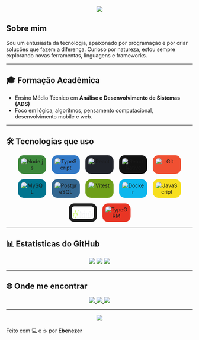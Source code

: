<!-- Banner opcional -->
<div align="center">
  <img src="https://capsule-render.vercel.app/api?type=waving&color=0A66C2&height=200&section=header&text=Bem-vindo,%20Dev!&fontSize=40&fontColor=ffffff" />
</div>

## Sobre mim

Sou um entusiasta da tecnologia, apaixonado por programação e por criar soluções que fazem a diferença. Curioso por natureza, estou sempre explorando novas ferramentas, linguagens e frameworks.

---

## 🎓 Formação Acadêmica

- Ensino Médio Técnico em **Análise e Desenvolvimento de Sistemas (ADS)**  
- Foco em lógica, algoritmos, pensamento computacional, desenvolvimento mobile e web.

---

## 🛠️ Tecnologias que uso
<div align="center" style="display: flex; flex-wrap: wrap; gap: 15px; justify-content: center;">

  <!-- Node.js -->
  <img src="https://cdn.jsdelivr.net/gh/devicons/devicon/icons/nodejs/nodejs-original.svg" width="60" style="border-radius: 15px; background-color: #3C873A; padding: 8px;" title="Node.js"/>

  <!-- TypeScript -->
  <img src="https://cdn.jsdelivr.net/gh/devicons/devicon/icons/typescript/typescript-original.svg" width="60" style="border-radius: 15px; background-color: #3178C6; padding: 8px;" title="TypeScript"/>

  <!-- React -->
  <img src="https://cdn.jsdelivr.net/gh/devicons/devicon/icons/react/react-original.svg" width="60" style="border-radius: 15px; background-color: #20232a; padding: 8px;" title="React"/>

  <!-- React Native -->
  <img src="https://cdn.jsdelivr.net/gh/devicons/devicon/icons/react/react-original.svg" width="60" style="border-radius: 15px; background-color: #121212; padding: 8px;" title="React Native"/>

  <!-- Git -->
  <img src="https://cdn.jsdelivr.net/gh/devicons/devicon/icons/git/git-original.svg" width="60" style="border-radius: 15px; background-color: #F05032; padding: 8px;" title="Git"/>

  <!-- MySQL -->
  <img src="https://cdn.jsdelivr.net/gh/devicons/devicon/icons/mysql/mysql-original.svg" width="60" style="border-radius: 15px; background-color: #00758F; padding: 8px;" title="MySQL"/>

  <!-- PostgreSQL -->
  <img src="https://cdn.jsdelivr.net/gh/devicons/devicon/icons/postgresql/postgresql-original.svg" width="60" style="border-radius: 15px; background-color: #336791; padding: 8px;" title="PostgreSQL"/>

  <!-- Vitest (customizado com fundo) -->
  <img src="https://vitest.dev/logo.svg" width="60" style="border-radius: 15px; background-color: #6E9F18; padding: 8px;" title="Vitest"/>

  <!-- Docker -->
  <img src="https://cdn.jsdelivr.net/gh/devicons/devicon/icons/docker/docker-original.svg" width="60" style="border-radius: 15px; background-color: #0db7ed; padding: 8px;" title="Docker"/>

  <!-- JavaScript -->
  <img src="https://cdn.jsdelivr.net/gh/devicons/devicon/icons/javascript/javascript-original.svg" width="60" style="border-radius: 15px; background-color: #F7DF1E; padding: 8px;" title="JavaScript"/>

  <!-- Drizzle ORM (logo oficial com fundo escuro) -->
  <img src="https://github.com/drizzle-team/drizzle-orm/raw/main/misc/readme/logo-github-sq-dark.svg" width="60" style="border-radius: 15px; background-color: #1E1E1E; padding: 8px;" title="Drizzle ORM"/>

  <!-- TypeORM (ícone vetorizado com fundo vermelho) -->
  <img src="https://logowik.com/content/uploads/images/typeorm-icon-logo71440.logowik.com.webp" width="60" style="border-radius: 15px; background-color: #E83524; padding: 8px;" title="TypeORM"/>

</div>





---

## 📊 Estatísticas do GitHub

<div align="center">

<img src="https://github-readme-stats.vercel.app/api?username=ebenezerxzz&show_icons=true&theme=blueberry&hide_border=true" />
<img src="https://github-readme-stats.vercel.app/api/top-langs/?username=ebenezerxzz&layout=compact&theme=blueberry&hide_border=true" />
<img src="https://github-readme-streak-stats.herokuapp.com/?user=ebenezerxzz&theme=blueberry&hide_border=true" />

</div>

---

## 🌐 Onde me encontrar

<div align="center">

<a href="https://www.linkedin.com/in/SEU_USUARIO/" target="_blank">
  <img src="https://img.shields.io/badge/LinkedIn-0A66C2?style=for-the-badge&logo=linkedin&logoColor=white"/>
</a>

<a href="mailto:seuemail@email.com">
  <img src="https://img.shields.io/badge/Email-D14836?style=for-the-badge&logo=gmail&logoColor=white"/>
</a>

<a href="https://github.com/ebenezerxzz" target="_blank">
  <img src="https://img.shields.io/badge/GitHub-000000?style=for-the-badge&logo=github&logoColor=white"/>
</a>

</div>

---

<div align="center">
  <img src="https://capsule-render.vercel.app/api?type=waving&color=0A66C2&height=120&section=footer"/>
</div>

Feito com 💻 e ☕ por **Ebenezer**
